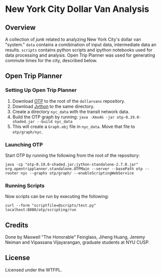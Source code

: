 # New York City Dollar Van Analysis

## Overview

A collection of _junk_ related to analyzing New York City's dollar van "system."  `data` contains a comibination of input data, intermediate data an results.  `scripts` contains python scripts and ipython notebooks used for data processing and analysis.  Open Trip Planner was used for generating commute times for the city, described below.

## Open Trip Planner

### Setting Up Open Trip Planner

1. Download [OTP](http://maven.conveyal.com.s3.amazonaws.com/org/opentripplanner/otp/0.19.0/otp-0.19.0-shaded.jar) to the root of the `dollarvans` repository.
2. Download [Jython](http://search.maven.org/remotecontent?filepath=org/python/jython-standalone/2.7.0/jython-standalone-2.7.0.jar) to the same directory.
3. Create a directory `nyc_data` with the transit network data.
4. Build the OTP graph by running: ```java -Xmx4G -jar otp-0.19.0-shaded.jar --build nyc_data```
5. This will create a `Graph.obj` file in `nyc_data`.  Move that file to `otp/graph/nyc`.

### Launching OTP

Start OTP by running the following from the root of the repository:

    java -cp "otp-0.19.0-shaded.jar;jython-standalone-2.7.0.jar" org.opentripplanner.standalone.OTPMain --server --basePath otp --router nyc --graphs otp/graph/ --enableScriptingWebService

### Running Scripts

Now scripts can be run by executing the following:

    curl --form "scriptfile=@scripts/test.py" localhost:8080/otp/scripting/run

## Credits

Done by Maxwell "The Honorable" Feinglass, Jiheng Huang, Jeremy Neiman and Vipassana Vijayarangan, graduate students at NYU CUSP.

## License

Licensed under the WTFPL.

